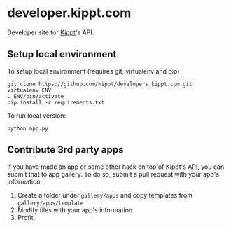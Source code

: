 # developer.kippt.com

Developer site for [Kippt](https://kippt.com)'s API. 

## Setup local environment

To setup local environment (requires git, virtualenv and pip)

    git clone https://github.com/kippt/developers.kippt.com.git
    virtualenv ENV
    . ENV/bin/activate
    pip install -r requirements.txt

To run local version:

    python app.py

## Contribute 3rd party apps

If you have made an app or some other hack on top of Kippt's API, you can submit
that to app gallery. To do so, submit a pull request with your app's information:

1. Create a folder under ```gallery/apps``` and copy templates from ```gallery/apps/template```
2. Modify files with your app's information
3. Profit.
